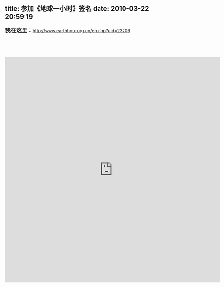 title: 参加《地球一小时》签名
date: 2010-03-22 20:59:19
---

<p>
	<span style="font-size: 18px"><strong>我在这里：</strong></span><a href="http://www.earthhour.org.cn/eh.php?uid=23206">http://www.earthhour.org.cn/eh.php?uid=23206</a></p>
<p>
	&nbsp;</p>
<p>
	&nbsp;</p>
<p>
	<iframe frameborder="0" height="732" marginheight="0" marginwidth="0" scrolling="no" src="http://wwf.map.baidu.com/?uid=23206" width="700"></iframe></p>